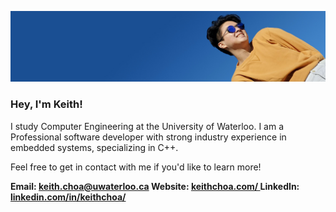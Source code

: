 <p align="center"> <img src="./img/main.jpg" alt="hhhrrrttt222111" /> </p>

### Hey, I'm Keith!
I study Computer Engineering at the University of Waterloo. I am a Professional software developer with strong industry experience in embedded systems, specializing in C++.

Feel free to get in contact with me if you'd like to learn more!

**Email: <a href="mailto:keith.choa@uwaterloo.ca"> keith.choa@uwaterloo.ca </a>
Website: <a href="https://keithchoa.com/">keithchoa.com/ </a>
LinkedIn: <a href="https://www.linkedin.com/in/keithchoa/"> linkedin.com/in/keithchoa/ </a>**